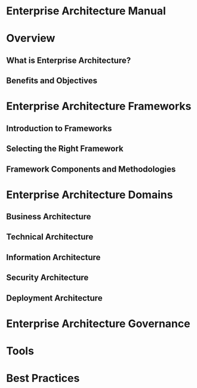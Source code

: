 # Enterprise Architecture Manual

# Overview
  ## What is Enterprise Architecture?
  ## Benefits and Objectives

# Enterprise Architecture Frameworks
  ## Introduction to Frameworks
  ## Selecting the Right Framework
  ## Framework Components and Methodologies

# Enterprise Architecture Domains
  ## Business Architecture
  ## Technical Architecture
  ## Information Architecture
  ## Security Architecture
  ## Deployment Architecture
  
# Enterprise Architecture Governance

# Tools

# Best Practices
